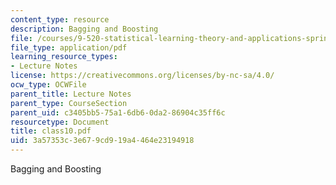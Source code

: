 ```yaml
---
content_type: resource
description: Bagging and Boosting
file: /courses/9-520-statistical-learning-theory-and-applications-spring-2003/3a57353c3e679cd919a4464e23194918_class10.pdf
file_type: application/pdf
learning_resource_types:
- Lecture Notes
license: https://creativecommons.org/licenses/by-nc-sa/4.0/
ocw_type: OCWFile
parent_title: Lecture Notes
parent_type: CourseSection
parent_uid: c3405bb5-75a1-6db6-0da2-86904c35ff6c
resourcetype: Document
title: class10.pdf
uid: 3a57353c-3e67-9cd9-19a4-464e23194918
---
```

Bagging and Boosting